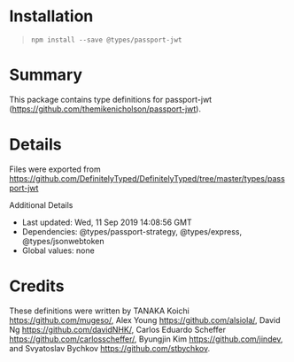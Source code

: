 # Installation
> `npm install --save @types/passport-jwt`

# Summary
This package contains type definitions for passport-jwt (https://github.com/themikenicholson/passport-jwt).

# Details
Files were exported from https://github.com/DefinitelyTyped/DefinitelyTyped/tree/master/types/passport-jwt

Additional Details
 * Last updated: Wed, 11 Sep 2019 14:08:56 GMT
 * Dependencies: @types/passport-strategy, @types/express, @types/jsonwebtoken
 * Global values: none

# Credits
These definitions were written by TANAKA Koichi <https://github.com/mugeso/>, Alex Young <https://github.com/alsiola/>, David Ng <https://github.com/davidNHK/>, Carlos Eduardo Scheffer <https://github.com/carlosscheffer/>, Byungjin Kim <https://github.com/jindev>, and Svyatoslav Bychkov <https://github.com/stbychkov>.
